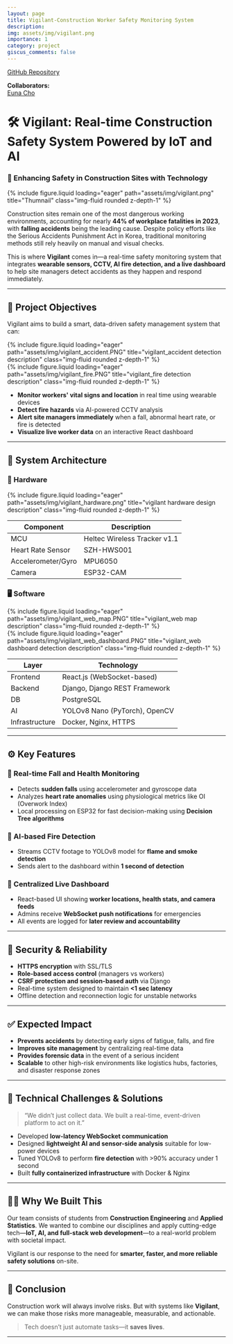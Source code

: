 ```yaml
---
layout: page
title: Vigilant-Construction Worker Safety Monitoring System
description: 
img: assets/img/vigilant.png
importance: 1
category: project
giscus_comments: false
---
```


[GitHub Repository](https://github.com/go0leum/vigilant_demo.git)

**Collaborators:**  
[Euna Cho](https://www.linkedin.com/in/euna-cho-b80707297/)

# 🛠️ Vigilant: Real-time Construction Safety System Powered by IoT and AI

### 📌 Enhancing Safety in Construction Sites with Technology


<div class="row">
  <div class="col-sm mt-3 mt-md-0">
    {% include figure.liquid loading="eager" path="assets/img/vigilant.png" title="Thumnail" class="img-fluid rounded z-depth-1" %}
  </div>
</div>

Construction sites remain one of the most dangerous working environments, accounting for nearly **44% of workplace fatalities in 2023**, with **falling accidents** being the leading cause. Despite policy efforts like the Serious Accidents Punishment Act in Korea, traditional monitoring methods still rely heavily on manual and visual checks.

This is where **Vigilant** comes in—a real-time safety monitoring system that integrates **wearable sensors, CCTV, AI fire detection, and a live dashboard** to help site managers detect accidents as they happen and respond immediately.

---

## 🎯 Project Objectives

Vigilant aims to build a smart, data-driven safety management system that can:

<div class="row">
  <div class="col-sm mt-3 mt-md-0">
    {% include figure.liquid loading="eager" path="assets/img/vigilant_accident.PNG" title="vigilant_accident detection description" class="img-fluid rounded z-depth-1" %}
  </div>
  <div class="col-sm mt-3 mt-md-0">
    {% include figure.liquid loading="eager" path="assets/img/vigilant_fire.PNG" title="vigilant_fire detection description" class="img-fluid rounded z-depth-1" %}
  </div>
</div>

* **Monitor workers' vital signs and location** in real time using wearable devices
* **Detect fire hazards** via AI-powered CCTV analysis
* **Alert site managers immediately** when a fall, abnormal heart rate, or fire is detected
* **Visualize live worker data** on an interactive React dashboard

---

## 🧱 System Architecture

### 🧠 Hardware

<div class="row">
  <div class="col-sm mt-3 mt-md-0">
    {% include figure.liquid loading="eager" path="assets/img/vigilant_hardware.png" title="vigilant hardware design description" class="img-fluid rounded z-depth-1" %}
  </div>
</div>

| Component          | Description                  |
| ------------------ | ---------------------------- |
| MCU                | Heltec Wireless Tracker v1.1 |
| Heart Rate Sensor  | SZH-HWS001                   |
| Accelerometer/Gyro | MPU6050                      |
| Camera             | ESP32-CAM                    |

### 🖥️ Software

<div class="row">
  <div class="col-sm mt-3 mt-md-0">
    {% include figure.liquid loading="eager" path="assets/img/vigilant_web_map.PNG" title="vigilant_web map description" class="img-fluid rounded z-depth-1" %}
  </div>
  <div class="col-sm mt-3 mt-md-0">
    {% include figure.liquid loading="eager" path="assets/img/vigilant_web_dashboard.PNG" title="vigilant_web dashboard detection description" class="img-fluid rounded z-depth-1" %}
  </div>
</div>

| Layer          | Technology                    |
| -------------- | ----------------------------- |
| Frontend       | React.js (WebSocket-based)    |
| Backend        | Django, Django REST Framework |
| DB             | PostgreSQL                    |
| AI             | YOLOv8 Nano (PyTorch), OpenCV |
| Infrastructure | Docker, Nginx, HTTPS          |

---

## ⚙️ Key Features

### 🔹 Real-time Fall and Health Monitoring

* Detects **sudden falls** using accelerometer and gyroscope data
* Analyzes **heart rate anomalies** using physiological metrics like OI (Overwork Index)
* Local processing on ESP32 for fast decision-making using **Decision Tree algorithms**

### 🔹 AI-based Fire Detection

* Streams CCTV footage to YOLOv8 model for **flame and smoke detection**
* Sends alert to the dashboard within **1 second of detection**

### 🔹 Centralized Live Dashboard

* React-based UI showing **worker locations, health stats, and camera feeds**
* Admins receive **WebSocket push notifications** for emergencies
* All events are logged for **later review and accountability**

---

## 🔐 Security & Reliability

* **HTTPS encryption** with SSL/TLS
* **Role-based access control** (managers vs workers)
* **CSRF protection and session-based auth** via Django
* Real-time system designed to maintain **<1 sec latency**
* Offline detection and reconnection logic for unstable networks

---

## ✅ Expected Impact

* **Prevents accidents** by detecting early signs of fatigue, falls, and fire
* **Improves site management** by centralizing real-time data
* **Provides forensic data** in the event of a serious incident
* **Scalable** to other high-risk environments like logistics hubs, factories, and disaster response zones

---

## 🧩 Technical Challenges & Solutions

> “We didn’t just collect data. We built a real-time, event-driven platform to act on it.”

* Developed **low-latency WebSocket communication**
* Designed **lightweight AI and sensor-side analysis** suitable for low-power devices
* Tuned YOLOv8 to perform **fire detection** with >90% accuracy under 1 second
* Built **fully containerized infrastructure** with Docker & Nginx

---

## 👩‍💻 Why We Built This

Our team consists of students from **Construction Engineering** and **Applied Statistics**. We wanted to combine our disciplines and apply cutting-edge tech—**IoT, AI, and full-stack web development**—to a real-world problem with societal impact.

Vigilant is our response to the need for **smarter, faster, and more reliable safety solutions** on-site.

---

## 🔗 Conclusion

Construction work will always involve risks. But with systems like **Vigilant**, we can make those risks more manageable, measurable, and actionable.

> Tech doesn’t just automate tasks—it **saves lives**.

---